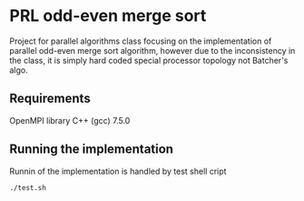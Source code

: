 # PRL odd-even merge sort
Project for parallel algorithms class focusing on the implementation of parallel odd-even merge sort algorithm, however due to the inconsistency in the class, it is simply hard coded special processor topology not Batcher's algo. 

## Requirements
OpenMPI library
C++ (gcc) 7.5.0

## Running the implementation
Runnin of the implementation is handled by test shell cript
```shell
./test.sh
```
